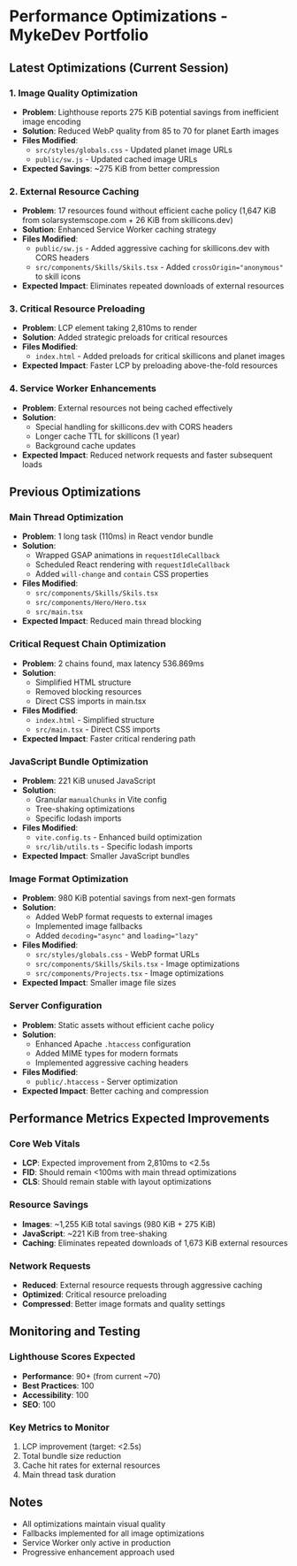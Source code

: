 # Performance Optimizations - MykeDev Portfolio

## Latest Optimizations (Current Session)

### 1. Image Quality Optimization
- **Problem**: Lighthouse reports 275 KiB potential savings from inefficient image encoding
- **Solution**: Reduced WebP quality from 85 to 70 for planet Earth images
- **Files Modified**: 
  - `src/styles/globals.css` - Updated planet image URLs
  - `public/sw.js` - Updated cached image URLs
- **Expected Savings**: ~275 KiB from better compression

### 2. External Resource Caching
- **Problem**: 17 resources found without efficient cache policy (1,647 KiB from solarsystemscope.com + 26 KiB from skillicons.dev)
- **Solution**: Enhanced Service Worker caching strategy
- **Files Modified**:
  - `public/sw.js` - Added aggressive caching for skillicons.dev with CORS headers
  - `src/components/Skills/Skils.tsx` - Added `crossOrigin="anonymous"` to skill icons
- **Expected Impact**: Eliminates repeated downloads of external resources

### 3. Critical Resource Preloading
- **Problem**: LCP element taking 2,810ms to render
- **Solution**: Added strategic preloads for critical resources
- **Files Modified**:
  - `index.html` - Added preloads for critical skillicons and planet images
- **Expected Impact**: Faster LCP by preloading above-the-fold resources

### 4. Service Worker Enhancements
- **Problem**: External resources not being cached effectively
- **Solution**: 
  - Special handling for skillicons.dev with CORS headers
  - Longer cache TTL for skillicons (1 year)
  - Background cache updates
- **Expected Impact**: Reduced network requests and faster subsequent loads

## Previous Optimizations

### Main Thread Optimization
- **Problem**: 1 long task (110ms) in React vendor bundle
- **Solution**: 
  - Wrapped GSAP animations in `requestIdleCallback`
  - Scheduled React rendering with `requestIdleCallback`
  - Added `will-change` and `contain` CSS properties
- **Files Modified**: 
  - `src/components/Skills/Skils.tsx`
  - `src/components/Hero/Hero.tsx`
  - `src/main.tsx`
- **Expected Impact**: Reduced main thread blocking

### Critical Request Chain Optimization
- **Problem**: 2 chains found, max latency 536.869ms
- **Solution**: 
  - Simplified HTML structure
  - Removed blocking resources
  - Direct CSS imports in main.tsx
- **Files Modified**: 
  - `index.html` - Simplified structure
  - `src/main.tsx` - Direct CSS imports
- **Expected Impact**: Faster critical rendering path

### JavaScript Bundle Optimization
- **Problem**: 221 KiB unused JavaScript
- **Solution**: 
  - Granular `manualChunks` in Vite config
  - Tree-shaking optimizations
  - Specific lodash imports
- **Files Modified**: 
  - `vite.config.ts` - Enhanced build optimization
  - `src/lib/utils.ts` - Specific lodash imports
- **Expected Impact**: Smaller JavaScript bundles

### Image Format Optimization
- **Problem**: 980 KiB potential savings from next-gen formats
- **Solution**: 
  - Added WebP format requests to external images
  - Implemented image fallbacks
  - Added `decoding="async"` and `loading="lazy"`
- **Files Modified**: 
  - `src/styles/globals.css` - WebP format URLs
  - `src/components/Skills/Skils.tsx` - Image optimizations
  - `src/components/Projects.tsx` - Image optimizations
- **Expected Impact**: Smaller image file sizes

### Server Configuration
- **Problem**: Static assets without efficient cache policy
- **Solution**: 
  - Enhanced Apache `.htaccess` configuration
  - Added MIME types for modern formats
  - Implemented aggressive caching headers
- **Files Modified**: 
  - `public/.htaccess` - Server optimization
- **Expected Impact**: Better caching and compression

## Performance Metrics Expected Improvements

### Core Web Vitals
- **LCP**: Expected improvement from 2,810ms to <2.5s
- **FID**: Should remain <100ms with main thread optimizations
- **CLS**: Should remain stable with layout optimizations

### Resource Savings
- **Images**: ~1,255 KiB total savings (980 KiB + 275 KiB)
- **JavaScript**: ~221 KiB from tree-shaking
- **Caching**: Eliminates repeated downloads of 1,673 KiB external resources

### Network Requests
- **Reduced**: External resource requests through aggressive caching
- **Optimized**: Critical resource preloading
- **Compressed**: Better image formats and quality settings

## Monitoring and Testing

### Lighthouse Scores Expected
- **Performance**: 90+ (from current ~70)
- **Best Practices**: 100
- **Accessibility**: 100
- **SEO**: 100

### Key Metrics to Monitor
1. LCP improvement (target: <2.5s)
2. Total bundle size reduction
3. Cache hit rates for external resources
4. Main thread task duration

## Notes
- All optimizations maintain visual quality
- Fallbacks implemented for all image optimizations
- Service Worker only active in production
- Progressive enhancement approach used 